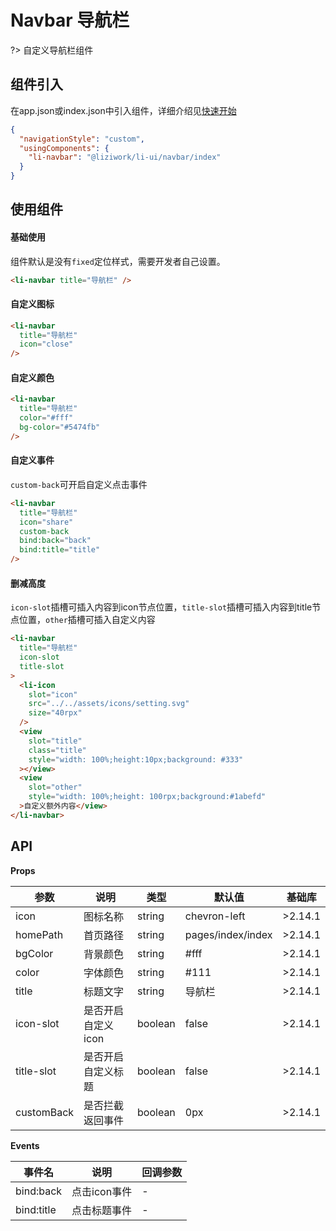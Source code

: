 # Navbar 导航栏

?> 自定义导航栏组件

## 组件引入
在app.json或index.json中引入组件，详细介绍见[快速开始](/quickstart)
``` json
{
  "navigationStyle": "custom",
  "usingComponents": {
    "li-navbar": "@liziwork/li-ui/navbar/index"
  }
}
```

## 使用组件

#### 基础使用
组件默认是没有`fixed`定位样式，需要开发者自己设置。
``` html
<li-navbar title="导航栏" />
```

#### 自定义图标
``` html
<li-navbar
  title="导航栏"
  icon="close"
/>
```
#### 自定义颜色
``` html
<li-navbar
  title="导航栏"
  color="#fff"
  bg-color="#5474fb"
/>
```

#### 自定义事件
`custom-back`可开启自定义点击事件
``` html
<li-navbar
  title="导航栏"
  icon="share"
  custom-back
  bind:back="back"
  bind:title="title"
/>
```
#### 删减高度
`icon-slot`插槽可插入内容到icon节点位置，`title-slot`插槽可插入内容到title节点位置，`other`插槽可插入自定义内容
``` html
<li-navbar
  title="导航栏"
  icon-slot
  title-slot
>
  <li-icon
    slot="icon"
    src="../../assets/icons/setting.svg"
    size="40rpx"
  />
  <view
    slot="title"
    class="title"
    style="width: 100%;height:10px;background: #333"
  ></view>
  <view
    slot="other"
    style="width: 100%;height: 100rpx;background:#1abefd"
  >自定义额外内容</view>
</li-navbar>
```

## API

**Props**

| 参数       | 说明               | 类型    | 默认值            | 基础库  |
| ---------- | ------------------ | ------- | ----------------- | ------- |
| icon       | 图标名称           | string  | chevron-left      | >2.14.1 |
| homePath   | 首页路径           | string  | pages/index/index | >2.14.1 |
| bgColor    | 背景颜色           | string  | #fff              | >2.14.1 |
| color      | 字体颜色           | string  | #111              | >2.14.1 |
| title      | 标题文字           | string  | 导航栏            | >2.14.1 |
| icon-slot  | 是否开启自定义icon | boolean | false             | >2.14.1 |
| title-slot | 是否开启自定义标题 | boolean | false             | >2.14.1 |
| customBack | 是否拦截返回事件   | boolean | 0px               | >2.14.1 |

**Events**

| 事件名     | 说明         | 回调参数 |
| ---------- | ------------ | -------- |
| bind:back  | 点击icon事件 | -        |
| bind:title | 点击标题事件 | -        |